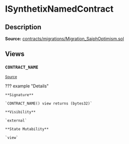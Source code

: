 # ISynthetixNamedContract

## Description

**Source:** [contracts/migrations/Migration_SaiphOptimism.sol](https://github.com/Synthetixio/synthetix/tree/v2.72.1/contracts/migrations/Migration_SaiphOptimism.sol)

## Views

### `CONTRACT_NAME`

<sub>[Source](https://github.com/Synthetixio/synthetix/tree/v2.72.1/contracts/migrations/Migration_SaiphOptimism.sol#L14)</sub>

??? example "Details"

    **Signature**

    `CONTRACT_NAME() view returns (bytes32)`

    **Visibility**

    `external`

    **State Mutability**

    `view`
